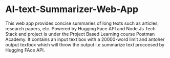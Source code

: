 # AI-text-Summarizer-Web-App

This web app provides concise summaries of long texts such as articles, research papers, etc.
Powered by Hugging Face API and Node.Js Tech Stack and project is under the Project Based Learning course Postman Academy.
It contains an input text box with a 20000-word limit and antoher output textbox which will throw the output i.e summarize text proccesed by Hugging FAce API.
